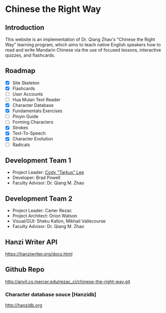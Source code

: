 # Chinese the Right Way

## Introduction
This website is an implementation of Dr. Qiang Zhao's "Chinese the Right Way" learning 
program, which aims to teach native English speakers how to read and write Mandarin Chinese via the use of 
focused lessons, interactive quizzes, and flashcards.

## Roadmap
* [X]   Site Skeleton
* [X]   Flashcards
* [ ]   User Accounts
* [ ]   Hua Mulan Text Reader
* [X]   Character Database
* [X]   Fundamentals Exercises
* [ ]   Pinyin Guide
* [ ]   Forming Characters
* [X]   Strokes
* [X]   Text-To-Speech
* [X]   Character Evolution
* [ ]   Radicals

## Development Team 1
*   Project Leader: [Cody "Tarkus" Lee](blacktarkus.github.io)
*   Developer: Brad Powell
*   Faculty Advisor: Dr. Qiang M. Zhao

## Development Team 2
*   Project Leader: Carter Rezac
*   Project Architect: Orion Watson
*   Visual/GUI: Sheku Kallon, Mikhail Vallecourse
*   Faculty Advisor: Dr. Qiang M. Zhao

## Hanzi Writer API
https://hanziwriter.org/docs.html

## Github Repo
http://anvil.cs.mercer.edu/rezac_cj/chinese-the-right-way.git

### Character database souce [Hanzidb]
http://hanzidb.org
